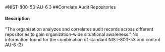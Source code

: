 #NIST-800-53-AU-6 3
##Correlate Audit Repositories
#### Description
"The organization analyzes and correlates audit records across different repositories to gain organization-wide situational awareness."
No information found for the combination of standard NIST-800-53 and control AU-6 (3)
